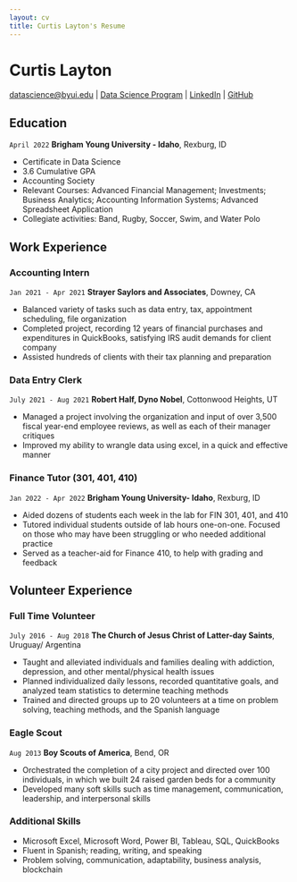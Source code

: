 ```yaml
---
layout: cv
title: Curtis Layton's Resume
---
```

# Curtis Layton

<div id="webaddress">
<a href="datascience@byui.edu">datascience@byui.edu</a>
| <a href="https://byuidatascience.github.io/development.html">Data Science Program</a>
| <a href="https://www.linkedin.com/groups/13537407/">LinkedIn</a>
| <a href="https://github.com/byuids-resumes">GitHub</a>
</div>

<!-- https://www.monique.tech/the-art-of-markdown -->

## Education

`April 2022`
__Brigham Young University - Idaho__, Rexburg, ID

- Certificate in Data Science
- 3.6 Cumulative GPA
- Accounting Society
- Relevant Courses: Advanced Financial Management; Investments; Business Analytics; Accounting Information Systems; Advanced Spreadsheet Application
- Collegiate activities: Band, Rugby, Soccer, Swim, and Water Polo


## Work Experience

### Accounting Intern

`Jan 2021 - Apr 2021`
__Strayer Saylors and Associates__, Downey, CA

- Balanced variety of tasks such as data entry, tax, appointment scheduling, file organization
- Completed project, recording 12 years of financial purchases and expenditures in QuickBooks, satisfying IRS audit demands for client company
- Assisted hundreds of clients with their tax planning and preparation


### Data Entry Clerk

`July 2021 - Aug 2021`
__Robert Half, Dyno Nobel__, Cottonwood Heights, UT

- Managed a project involving the organization and input of over 3,500 fiscal year-end employee reviews, as well as each of their manager critiques
- Improved my ability to wrangle data using excel, in a quick and effective manner


### Finance Tutor (301, 401, 410)
`Jan 2022 - Apr 2022`
__Brigham Young University- Idaho__, Rexburg, ID

- Aided dozens of students each week in the lab for FIN 301, 401, and 410
- Tutored individual students outside of lab hours one-on-one. Focused on those who may have been struggling or who needed additional practice
- Served as a teacher-aid for Finance 410, to help with grading and feedback


## Volunteer Experience

### Full Time Volunteer

`July 2016 - Aug 2018`
__The Church of Jesus Christ of Latter-day Saints__, Uruguay/ Argentina

- Taught and alleviated individuals and families dealing with addiction, depression, and other mental/physical health issues
- Planned individualized daily lessons, recorded quantitative goals, and analyzed team statistics to determine teaching methods
- Trained and directed groups up to 20 volunteers at a time on problem solving, teaching methods, and the Spanish language

### Eagle Scout

`Aug 2013`
__Boy Scouts of America__, Bend, OR

- Orchestrated the completion of a city project and directed over 100 individuals, in which we built 24 raised garden beds for a community 
- Developed many soft skills such as time management, communication, leadership, and interpersonal skills

### Additional Skills

- Microsoft Excel, Microsoft Word, Power BI, Tableau, SQL, QuickBooks
- Fluent in Spanish; reading, writing, and speaking
- Problem solving, communication, adaptability, business analysis, blockchain


<!-- ### Footer

Last updated: May 2013 -->


